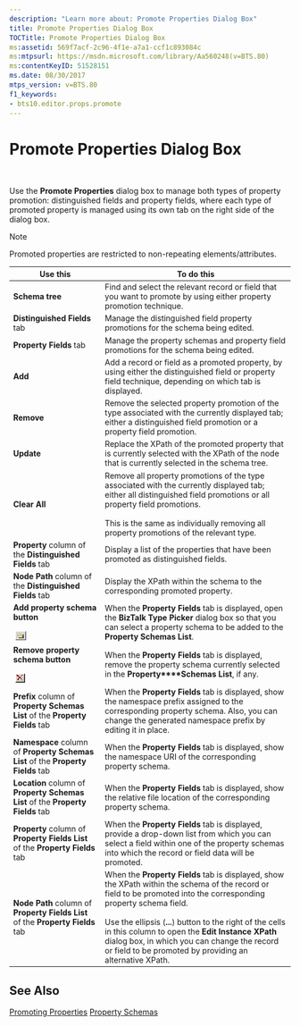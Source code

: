 ```yaml
---
description: "Learn more about: Promote Properties Dialog Box"
title: Promote Properties Dialog Box
TOCTitle: Promote Properties Dialog Box
ms:assetid: 569f7acf-2c96-4f1e-a7a1-ccf1c893084c
ms:mtpsurl: https://msdn.microsoft.com/library/Aa560248(v=BTS.80)
ms:contentKeyID: 51528151
ms.date: 08/30/2017
mtps_version: v=BTS.80
f1_keywords:
- bts10.editor.props.promote
---
```


# Promote Properties Dialog Box

 

Use the **Promote Properties** dialog box to manage both types of property promotion: distinguished fields and property fields, where each type of promoted property is managed using its own tab on the right side of the dialog box.


> [!NOTE]
> <P>Promoted properties are restricted to non-repeating elements/attributes.</P>



<table>
<thead>
<tr class="header">
<th>Use this</th>
<th>To do this</th>
</tr>
</thead>
<tbody>
<tr class="odd">
<td><strong>Schema tree</strong></td>
<td>Find and select the relevant record or field that you want to promote by using either property promotion technique.</td>
</tr>
<tr class="even">
<td><strong>Distinguished Fields</strong> tab</td>
<td>Manage the distinguished field property promotions for the schema being edited.</td>
</tr>
<tr class="odd">
<td><strong>Property Fields</strong> tab</td>
<td>Manage the property schemas and property field promotions for the schema being edited.</td>
</tr>
<tr class="even">
<td><strong>Add</strong></td>
<td>Add a record or field as a promoted property, by using either the distinguished field or property field technique, depending on which tab is displayed.</td>
</tr>
<tr class="odd">
<td><strong>Remove</strong></td>
<td>Remove the selected property promotion of the type associated with the currently displayed tab; either a distinguished field promotion or a property field promotion.</td>
</tr>
<tr class="even">
<td><strong>Update</strong></td>
<td>Replace the XPath of the promoted property that is currently selected with the XPath of the node that is currently selected in the schema tree.</td>
</tr>
<tr class="odd">
<td><strong>Clear All</strong></td>
<td>Remove all property promotions of the type associated with the currently displayed tab; either all distinguished field promotions or all property field promotions.<br />
<br />
This is the same as individually removing all property promotions of the relevant type.</td>
</tr>
<tr class="even">
<td><strong>Property</strong> column of the <strong>Distinguished Fields</strong> tab</td>
<td>Display a list of the properties that have been promoted as distinguished fields.</td>
</tr>
<tr class="odd">
<td><strong>Node Path</strong> column of the <strong>Distinguished Fields</strong> tab</td>
<td>Display the XPath within the schema to the corresponding promoted property.</td>
</tr>
<tr class="even">
<td><strong>Add property schema button</strong><br />
<br />
 <img src="images/Aa560248.3d7b1a5e-7f43-4687-b01a-b2216b4b5ac2(BTS.80).jpeg" alt="Icon that represents the Add property schema button."/></td>
<td>When the <strong>Property Fields</strong> tab is displayed, open the <strong>BizTalk Type Picker</strong> dialog box so that you can select a property schema to be added to the <strong>Property Schemas List</strong>.</td>
</tr>
<tr class="odd">
<td><strong>Remove property schema button</strong><br />
<br />
 <img src="images/Aa561606.4bd6c6e7-93bf-4cdd-b1b2-8bd460a48dd9(BTS.80).jpeg" alt="Icon that represents the Remove property schema button."/></td>
<td>When the <strong>Property Fields</strong> tab is displayed, remove the property schema currently selected in the <strong>Property****Schemas List</strong>, if any.</td>
</tr>
<tr class="even">
<td><strong>Prefix</strong> column of <strong>Property Schemas List</strong> of the <strong>Property Fields</strong> tab</td>
<td>When the <strong>Property Fields</strong> tab is displayed, show the namespace prefix assigned to the corresponding property schema. Also, you can change the generated namespace prefix by editing it in place.</td>
</tr>
<tr class="odd">
<td><strong>Namespace</strong> column of <strong>Property Schemas List</strong> of the <strong>Property Fields</strong> tab</td>
<td>When the <strong>Property Fields</strong> tab is displayed, show the namespace URI of the corresponding property schema.</td>
</tr>
<tr class="even">
<td><strong>Location</strong> column of <strong>Property Schemas List</strong> of the <strong>Property Fields</strong> tab</td>
<td>When the <strong>Property Fields</strong> tab is displayed, show the relative file location of the corresponding property schema.</td>
</tr>
<tr class="odd">
<td><strong>Property</strong> column of <strong>Property Fields List</strong> of the <strong>Property Fields</strong> tab</td>
<td>When the <strong>Property Fields</strong> tab is displayed, provide a drop-down list from which you can select a field within one of the property schemas into which the record or field data will be promoted.</td>
</tr>
<tr class="even">
<td><strong>Node Path</strong> column of <strong>Property Fields List</strong> of the <strong>Property Fields</strong> tab</td>
<td>When the <strong>Property Fields</strong> tab is displayed, show the XPath within the schema of the record or field to be promoted into the corresponding property schema field.<br />
<br />
Use the ellipsis (<strong>...</strong>) button to the right of the cells in this column to open the <strong>Edit Instance XPath</strong> dialog box, in which you can change the record or field to be promoted by providing an alternative XPath.</td>
</tr>
</tbody>
</table>


## See Also

[Promoting Properties](https://msdn.microsoft.com/library/aa561535\(v=bts.80\))  
[Property Schemas](https://msdn.microsoft.com/library/aa561059\(v=bts.80\))

